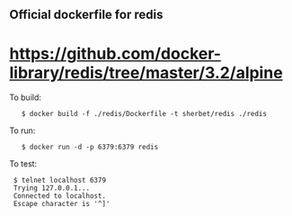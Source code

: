 ## Official dockerfile for redis
# https://github.com/docker-library/redis/tree/master/3.2/alpine

To build:

	   $ docker build -f ./redis/Dockerfile -t sherbet/redis ./redis

To run:

	   $ docker run -d -p 6379:6379 redis

To test:

     $ telnet localhost 6379
     Trying 127.0.0.1...
     Connected to localhost.
     Escape character is '^]'



